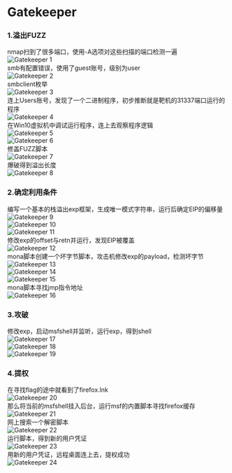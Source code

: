 # Gatekeeper

### 1.溢出FUZZ
nmap扫到了很多端口，使用-A选项对这些扫描的端口检测一遍<br>
![Gatekeeper 1](./iamges/Gatekeeper1.png)<br>
smb有配置错误，使用了guest账号，级别为user<br>
![Gatekeeper 2](./iamges/Gatekeeper2.png)<br>
smbclient枚举<br>
![Gatekeeper 3](./iamges/Gatekeeper3.png)<br>
连上Users账号，发现了一个二进制程序，初步推断就是靶机的31337端口运行的程序<br>
![Gatekeeper 4](./iamges/Gatekeeper4.png)<br>
在Win10虚拟机中调试运行程序，连上去观察程序逻辑<br>
![Gatekeeper 5](./iamges/Gatekeeper5.png)<br>
![Gatekeeper 6](./iamges/Gatekeeper6.png)<br>
修盖FUZZ脚本<br>
![Gatekeeper 7](./iamges/Gatekeeper7.png)<br>
爆破得到溢出长度<br>
![Gatekeeper 8](./iamges/Gatekeeper8.png)

### 2.确定利用条件
编写一个基本的栈溢出exp框架，生成唯一模式字符串，运行后确定EIP的偏移量<br>
![Gatekeeper 9](./iamges/Gatekeeper9.png)<br>
![Gatekeeper 10](./iamges/Gatekeeper10.png)<br>
![Gatekeeper 11](./iamges/Gatekeeper11.png)<br>
修改exp的offset与retn并运行，发现EIP被覆盖<br>
![Gatekeeper 12](./iamges/Gatekeeper12.png)<br>
mona脚本创建一个坏字节脚本，攻击机修改exp的payload，检测坏字节<br>
![Gatekeeper 13](./iamges/Gatekeeper13.png)<br>
![Gatekeeper 14](./iamges/Gatekeeper14.png)<br>
![Gatekeeper 15](./iamges/Gatekeeper15.png)<br>
mona脚本寻找jmp指令地址<br>
![Gatekeeper 16](./iamges/Gatekeeper16.png)

### 3.攻破
修改exp，启动msfshell并监听，运行exp，得到shell<br>
![Gatekeeper 17](./iamges/Gatekeeper17.png)<br>
![Gatekeeper 18](./iamges/Gatekeeper18.png)<br>
![Gatekeeper 19](./iamges/Gatekeeper19.png)

### 4.提权
在寻找flag的途中就看到了firefox.lnk<br>
![Gatekeeper 20](./iamges/Gatekeeper20.png)<br>
那么将当前的msfshell挂入后台，运行msf的内置脚本寻找firefox缓存<br>
![Gatekeeper 21](./iamges/Gatekeeper21.png)<br>
网上搜索一个解密脚本<br>
![Gatekeeper 22](./iamges/Gatekeeper22.png)<br>
运行脚本，得到新的用户凭证<br>
![Gatekeeper 23](./iamges/Gatekeeper23.png)<br>
用新的用户凭证，远程桌面连上去，提权成功<br>
![Gatekeeper 24](./iamges/Gatekeeper24.png)